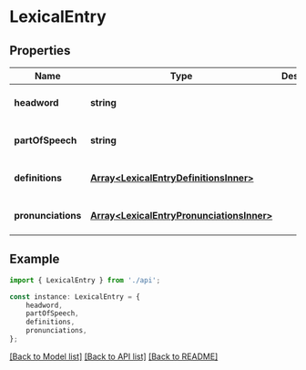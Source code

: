 # LexicalEntry


## Properties

Name | Type | Description | Notes
------------ | ------------- | ------------- | -------------
**headword** | **string** |  | [optional] [default to undefined]
**partOfSpeech** | **string** |  | [optional] [default to undefined]
**definitions** | [**Array&lt;LexicalEntryDefinitionsInner&gt;**](LexicalEntryDefinitionsInner.md) |  | [optional] [default to undefined]
**pronunciations** | [**Array&lt;LexicalEntryPronunciationsInner&gt;**](LexicalEntryPronunciationsInner.md) |  | [optional] [default to undefined]

## Example

```typescript
import { LexicalEntry } from './api';

const instance: LexicalEntry = {
    headword,
    partOfSpeech,
    definitions,
    pronunciations,
};
```

[[Back to Model list]](../README.md#documentation-for-models) [[Back to API list]](../README.md#documentation-for-api-endpoints) [[Back to README]](../README.md)
